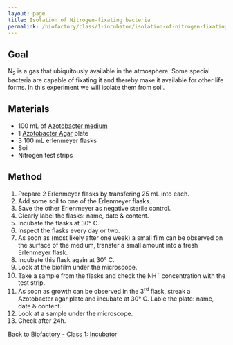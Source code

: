 ```yaml
---
layout: page
title: Isolation of Nitrogen-fixating bacteria
permalink: /biofactory/class/1-incubator/isolation-of-nitrogen-fixating-bacteria/
---
```


## Goal

N<sub>2</sub> is a gas that ubiquitously available in the atmosphere. Some special bacteria are capable of fixating it and thereby make it available for other life forms. In this experiment we will isolate them from soil.

## Materials

* 100 mL of [Azotobacter medium](http://127.0.0.1:4000/biofactory/annex/cultivation-media/azotobacter-medium/)
* 1 [Azotobacter Agar](http://127.0.0.1:4000/biofactory/annex/cultivation-media/azotobacter-agar/) plate
* 3 100 mL erlenmeyer flasks
* Soil
* Nitrogen test strips

## Method

1. Prepare 2 Erlenmeyer flasks by transfering 25 mL into each.
2. Add some soil to one of the Erlenmeyer flasks.
3. Save the other Erlenmeyer as negative sterile control.
4. Clearly label the flasks: name, date & content.
5. Incubate the flasks at 30&deg; C.
6. Inspect the flasks every day or two.
7. As soon as (most likely after one week)  a small film can be observed on the surface of the medium, transfer a small amount into a fresh Erlenmeyer flask.
8. Incubate this flask again at 30&deg; C.
9. Look at the biofilm under the microscope.
10. Take a sample from the flasks and check the NH<sup>+</sup> concentration with the test strip.
11. As soon as growth can be observed in the 3<sup>rd</sup> flask, streak a Azotobacter agar plate and incubate at 30&deg; C. Lable the plate: name, date & content.
12. Look at a sample under the microscope.
13. Check after 24h.


Back to [Biofactory - Class 1: Incubator](/biofactory/class/1-incubator/)
